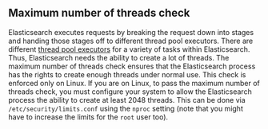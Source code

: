 ## Maximum number of threads check

Elasticsearch executes requests by breaking the request down into stages and handing those stages off to different thread pool executors. There are different [thread pool executors](modules-threadpool.html "Thread Pool") for a variety of tasks within Elasticsearch. Thus, Elasticsearch needs the ability to create a lot of threads. The maximum number of threads check ensures that the Elasticsearch process has the rights to create enough threads under normal use. This check is enforced only on Linux. If you are on Linux, to pass the maximum number of threads check, you must configure your system to allow the Elasticsearch process the ability to create at least 2048 threads. This can be done via `/etc/security/limits.conf` using the `nproc` setting (note that you might have to increase the limits for the `root` user too).
